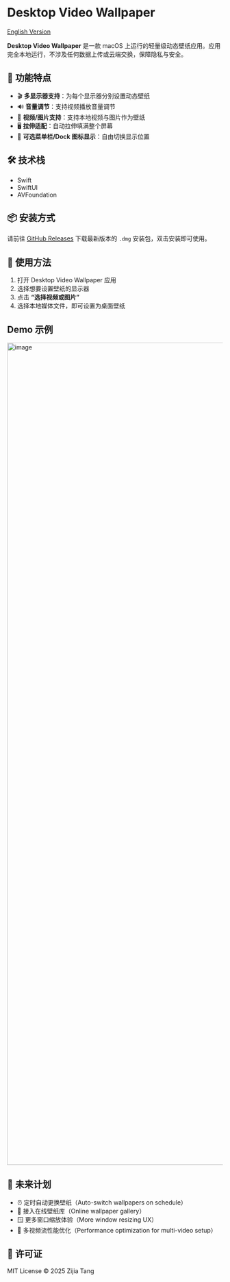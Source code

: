 # Desktop Video Wallpaper 

[English Version](https://github.com/TzJ2006/desktop-video/blob/main/README-EN.md)

**Desktop Video Wallpaper** 是一款 macOS 上运行的轻量级动态壁纸应用。应用完全本地运行，不涉及任何数据上传或云端交换，保障隐私与安全。

## 🌟 功能特点

- 🎬 **多显示器支持**：为每个显示器分别设置动态壁纸
- 🔊 **音量调节**：支持视频播放音量调节
- 🔁 **视频/图片支持**：支持本地视频与图片作为壁纸
- 🖥 **拉伸适配**：自动拉伸填满整个屏幕
- 🧭 **可选菜单栏/Dock 图标显示**：自由切换显示位置

## 🛠 技术栈

- Swift
- SwiftUI
- AVFoundation

## 📦 安装方式

请前往 [GitHub Releases](https://github.com/TzJ2006/desktop-video/releases/latest) 下载最新版本的 `.dmg` 安装包，双击安装即可使用。

## 🚀 使用方法

1. 打开 Desktop Video Wallpaper 应用
2. 选择想要设置壁纸的显示器
3. 点击 **“选择视频或图片”**
4. 选择本地媒体文件，即可设置为桌面壁纸

## Demo 示例

<img width="1920" alt="image" src="https://github.com/user-attachments/assets/610241f3-57d7-49dd-ba7d-373ca5299646" />

## 🔮 未来计划

- ⏰ 定时自动更换壁纸（Auto-switch wallpapers on schedule）
- 🌄 接入在线壁纸库（Online wallpaper gallery）
- 🪟 更多窗口缩放体验（More window resizing UX）
- 🐞 多视频流性能优化（Performance optimization for multi-video setup）

## 📄 许可证

MIT License © 2025 Zijia Tang
